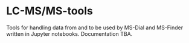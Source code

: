 # LC-MS/MS-tools

Tools for handling data from and to be used by MS-Dial and MS-Finder written in Jupyter notebooks. 
Documentation TBA.
